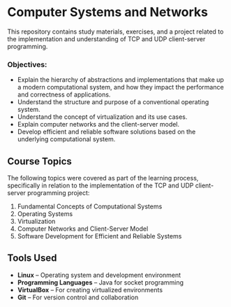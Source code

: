 # Computer Systems and Networks
This repository contains study materials, exercises, and a project related to the implementation and understanding of TCP and UDP client-server programming.

### Objectives:
- Explain the hierarchy of abstractions and implementations that make up a modern computational system, and how they impact the performance and correctness of applications.
- Understand the structure and purpose of a conventional operating system.
- Understand the concept of virtualization and its use cases.
- Explain computer networks and the client-server model.
- Develop efficient and reliable software solutions based on the underlying computational system.

## Course Topics
The following topics were covered as part of the learning process, specifically in relation to the implementation of the TCP and UDP client-server programming project:

1. Fundamental Concepts of Computational Systems
2. Operating Systems
3. Virtualization
4. Computer Networks and Client-Server Model
5. Software Development for Efficient and Reliable Systems


## Tools Used
- **Linux** – Operating system and development environment
- **Programming Languages** – Java for socket programming
- **VirtualBox** – For creating virtualized environments
- **Git** – For version control and collaboration
